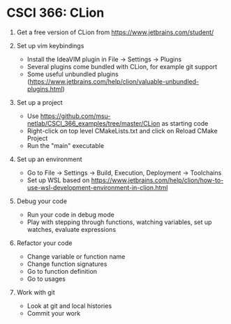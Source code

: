 # CSCI 366: CLion

1. Get a free version of CLion from https://www.jetbrains.com/student/

2. Set up vim keybindings
    * Install the IdeaVIM plugin in File &rarr; Settings &rarr; Plugins 
    * Several plugins come bundled with CLion, for example git support
    * Some useful unbundled plugins (https://www.jetbrains.com/help/clion/valuable-unbundled-plugins.html)

3. Set up a project
    * Use https://github.com/msu-netlab/CSCI_366_examples/tree/master/CLion as starting code
    * Right-click on top level CMakeLists.txt and click on Reload CMake Project
    * Run the "main" executable
    
4. Set up an environment
    * Go to File &rarr; Settings &rarr; Build, Execution, Deployment &rarr; Toolchains 
    * Set up WSL based on https://www.jetbrains.com/help/clion/how-to-use-wsl-development-environment-in-clion.html

5. Debug your code
    * Run your code in debug mode
    * Play with stepping through functions, watching variables, set up watches, evaluate expressions 

6. Refactor your code
    * Change variable or function name
    * Change function signatures
    * Go to function definition
    * Go to usages
    
7. Work with git
    * Look at git and local histories
    * Commit your work